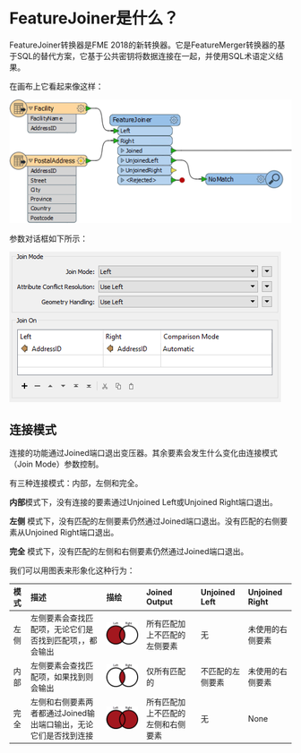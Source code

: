 # FeatureJoiner是什么？

FeatureJoiner转换器是FME 2018的新转换器。它是FeatureMerger转换器的基于SQL的替代方案，它基于公共密钥将数据连接在一起，并使用SQL术语定义结果。

在画布上它看起来像这样：

![](../.gitbook/assets/img6.001.featurejoinercanvas.png)

参数对话框如下所示：

![](../.gitbook/assets/img6.002.featurejoinerparams.png)

## 连接模式

连接的功能通过Joined端口退出变压器。其余要素会发生什么变化由连接模式（Join Mode）参数控制。

有三种连接模式：内部，左侧和完全。

**内部**模式下，没有连接的要素通过Unjoined Left或Unjoined Right端口退出。

**左侧** 模式下，没有匹配的左侧要素仍然通过Joined端口退出。没有匹配的右侧要素从Unjoined Right端口退出。

**完全** 模式下，没有匹配的左侧和右侧要素仍然通过Joined端口退出。

我们可以用图表来形象化这种行为：

| 模式 | 描述 | 描绘 | Joined Output | Unjoined Left | Unjoined Right |
| :--- | :--- | :--- | :--- | :--- | :--- |
| 左侧 | 左侧要素会查找匹配项，无论它们是否找到匹配项，，都会输出 | ![](../.gitbook/assets/img6.003.joindiagramleft.png) | 所有匹配加上不匹配的左侧要素 | 无 | 未使用的右侧要素 |
| 内部 | 左侧要素会查找匹配项，如果找到则会输出 | ![](../.gitbook/assets/img6.004.joindiagraminner.png) | 仅所有匹配的 | 不匹配的左侧要素 | 未使用的右侧要素 |
| 完全 | 左侧和右侧要素两者都通过Joined输出端口输出，无论它们是否找到连接 | ![](../.gitbook/assets/img6.005.joindiagramfull.png) | 所有匹配加上不匹配的左侧和右侧要素 | 无 | None |

